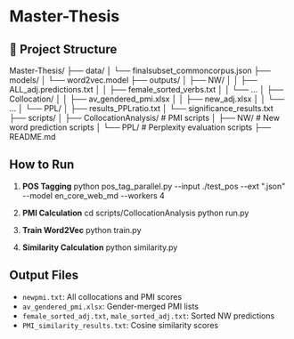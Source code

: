 # Master-Thesis

## 📁 Project Structure

Master-Thesis/
├── data/
│   └── finalsubset_commoncorpus.json
├── models/
│   └── word2vec.model
├── outputs/
│   ├── NW/
│   │   ├── ALL_adj.predictions.txt
│   │   ├── female_sorted_verbs.txt
│   │   └── ...
│   ├── Collocation/
│   │   ├── av_gendered_pmi.xlsx
│   │   ├── new_adj.xlsx
│   │   └── ...
│   └── PPL/
│       ├── results_PPLratio.txt
│       └── significance_results.txt
├── scripts/
│   ├── CollocationAnalysis/    # PMI scripts
│   ├── NW/                    # New word prediction scripts
│   └── PPL/                   # Perplexity evaluation scripts
├── README.md

##  How to Run

1. **POS Tagging**
python pos_tag_parallel.py --input ./test_pos --ext ".json" --model en_core_web_md --workers 4


2. **PMI Calculation**
cd scripts/CollocationAnalysis
python run.py

3. **Train Word2Vec**
python train.py

4. **Similarity Calculation**
python similarity.py

## Output Files

- `newpmi.txt`: All collocations and PMI scores
- `av_gendered_pmi.xlsx`: Gender-merged PMI lists
- `female_sorted_adj.txt`, `male_sorted_adj.txt`: Sorted NW predictions
- `PMI_similarity_results.txt`: Cosine similarity scores
